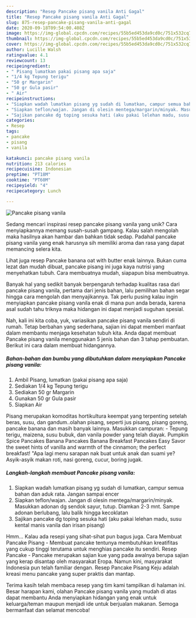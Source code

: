 ```yaml
---
description: "Resep Pancake pisang vanila Anti Gagal"
title: "Resep Pancake pisang vanila Anti Gagal"
slug: 875-resep-pancake-pisang-vanila-anti-gagal
date: 2020-09-18T09:54:00.408Z
image: https://img-global.cpcdn.com/recipes/55b5ed453da9cd0c/751x532cq70/pancake-pisang-vanila-foto-resep-utama.jpg
thumbnail: https://img-global.cpcdn.com/recipes/55b5ed453da9cd0c/751x532cq70/pancake-pisang-vanila-foto-resep-utama.jpg
cover: https://img-global.cpcdn.com/recipes/55b5ed453da9cd0c/751x532cq70/pancake-pisang-vanila-foto-resep-utama.jpg
author: Lucille Walsh
ratingvalue: 4.1
reviewcount: 13
recipeingredient:
- " Pisang lumatkan pakai pisang apa saja"
- "1/4 kg Tepung terigu"
- "50 gr Margarin"
- "50 gr Gula pasir"
- " Air"
recipeinstructions:
- "Siapkan wadah lumatkan pisang yg sudah di lumatkan, campur semua bahan dan aduk rata. Jangan sampai encer"
- "Siapkan teflon/wajan. Jangan di olesin mentega/margarin/minyak. Masukkan adonan dg sendok sayur, tutup. Diamkan 2-3 mnt. Sampe adonan berlubang, lalu balik hingga kecoklatan"
- "Sajikan pancake dg toping sesuka hati (aku pakai lelehan madu, susu kental manis vanila dan irisan pisang)"
categories:
- Resep
tags:
- pancake
- pisang
- vanila

katakunci: pancake pisang vanila 
nutrition: 213 calories
recipecuisine: Indonesian
preptime: "PT18M"
cooktime: "PT60M"
recipeyield: "4"
recipecategory: Lunch

---
```



![Pancake pisang vanila](https://img-global.cpcdn.com/recipes/55b5ed453da9cd0c/751x532cq70/pancake-pisang-vanila-foto-resep-utama.jpg)

Sedang mencari inspirasi resep pancake pisang vanila yang unik? Cara menyiapkannya memang susah-susah gampang. Kalau salah mengolah maka hasilnya akan hambar dan bahkan tidak sedap. Padahal pancake pisang vanila yang enak harusnya sih memiliki aroma dan rasa yang dapat memancing selera kita.

Lihat juga resep Pancake banana oat with butter enak lainnya. Bukan cuma lezat dan mudah dibuat, pancake pisang ini juga kaya nutrisi yang menyehatkan tubuh. Cara membuatnya mudah, siapapun bisa membuatnya.

Banyak hal yang sedikit banyak berpengaruh terhadap kualitas rasa dari pancake pisang vanila, pertama dari jenis bahan, lalu pemilihan bahan segar hingga cara mengolah dan menyajikannya. Tak perlu pusing kalau ingin menyiapkan pancake pisang vanila enak di mana pun anda berada, karena asal sudah tahu triknya maka hidangan ini dapat menjadi suguhan spesial.


Nah, kali ini kita coba, yuk, variasikan pancake pisang vanila sendiri di rumah. Tetap berbahan yang sederhana, sajian ini dapat memberi manfaat dalam membantu menjaga kesehatan tubuh kita. Anda dapat membuat Pancake pisang vanila menggunakan 5 jenis bahan dan 3 tahap pembuatan. Berikut ini cara dalam membuat hidangannya.

<!--inarticleads1-->

##### Bahan-bahan dan bumbu yang dibutuhkan dalam menyiapkan Pancake pisang vanila:

1. Ambil  Pisang, lumatkan (pakai pisang apa saja)
1. Sediakan 1/4 kg Tepung terigu
1. Sediakan 50 gr Margarin
1. Gunakan 50 gr Gula pasir
1. Siapkan  Air


Pisang merupakan komoditas hortikultura keempat yang terpenting setelah beras, susu, dan gandum..olahan pisang, seperti jus pisang, pisang goreng, pancake banana dan masih banyak lainnya. Masukkan campuran: - Tepung terigu, maizena, susu bubuk, dan vanila powder yang telah diayak. Pumpkin Spice Pancakes Banana Pancakes Banana Breakfast Pancakes Easy Savor the sweet hints of vanilla and warmth of the cinnamon; the perfect breakfast! &#34;Apa lagi menu sarapan nak buat untuk anak dan suami ye? Asyik-asyik makan roti, nasi goreng, cucur, boring jugak. 

<!--inarticleads2-->

##### Langkah-langkah membuat Pancake pisang vanila:

1. Siapkan wadah lumatkan pisang yg sudah di lumatkan, campur semua bahan dan aduk rata. Jangan sampai encer
1. Siapkan teflon/wajan. Jangan di olesin mentega/margarin/minyak. Masukkan adonan dg sendok sayur, tutup. Diamkan 2-3 mnt. Sampe adonan berlubang, lalu balik hingga kecoklatan
1. Sajikan pancake dg toping sesuka hati (aku pakai lelehan madu, susu kental manis vanila dan irisan pisang)


Hmm… Kalau ada resepi yang sihat-sihat pun bagus juga. Cara Membuat Pancake Pisang - Membuat pancake tentunya membutuhkan kreatifitas yang cukup tinggi terutama untuk menghias pancake itu sendiri. Resep Pancake - Pancake merupakan sajian kue yang pada awalnya berupa sajian yang kerap disantap oleh masyarakat Eropa. Namun kini, masyarakat Indonesia pun telah familiar dengan. Resep Pancake Pisang Keju adalah kreasi menu pancake yang super praktis dan mantap. 

Terima kasih telah membaca resep yang tim kami tampilkan di halaman ini. Besar harapan kami, olahan Pancake pisang vanila yang mudah di atas dapat membantu Anda menyiapkan hidangan yang enak untuk keluarga/teman maupun menjadi ide untuk berjualan makanan. Semoga bermanfaat dan selamat mencoba!
